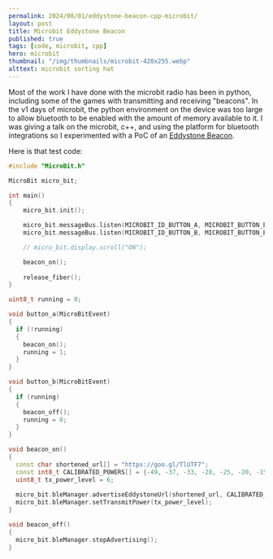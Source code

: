 ```yaml
---
permalink: 2024/08/01/eddystone-beacon-cpp-microbit/
layout: post
title: Microbit Eddystone Beacon
published: true
tags: [code, microbit, cpp]
hero: microbit
thumbnail: "/img/thumbnails/microbit-420x255.webp"
alttext: microbit sorting hat
---
```


Most of the work I have done with the microbit radio has been in python, including some of the games with transmitting and receiving "beacons". 
In the v1 days of microbit, the python environment on the device was too large to allow bluetooth to be enabled with the amount of memory available to it. 
I was giving a talk on the microbit, c++, and using the platform for bluetooth integrations so I experimented with 
a PoC of an <a href="https://github.com/google/eddystone">Eddystone Beacon</a>.

Here is that test code:

```cpp
#include "MicroBit.h"

MicroBit micro_bit;

int main()
{
    micro_bit.init();

    micro_bit.messageBus.listen(MICROBIT_ID_BUTTON_A, MICROBIT_BUTTON_EVT_CLICK, button_a);
    micro_bit.messageBus.listen(MICROBIT_ID_BUTTON_B, MICROBIT_BUTTON_EVT_CLICK, button_b);

    // micro_bit.display.scroll("ON");

    beacon_on();
    
    release_fiber();
}

uint8_t running = 0;

void button_a(MicroBitEvent)
{
  if (!running)
  {
    beacon_on();
    running = 1;
  }
}

void button_b(MicroBitEvent)
{
  if (running)
  {
    beacon_off();
    running = 0;
  }
}

void beacon_on() 
{
  const char shortened_url[] = "https://goo.gl/TlUTF7";
  const int8_t CALIBRATED_POWERS[] = {-49, -37, -33, -28, -25, -20, -15, -10};
  uint8_t tx_power_level = 6;
  
  micro_bit.bleManager.advertiseEddystoneUrl(shortened_url, CALIBRATED_POWERS[tx_power_level-1], false);
  micro_bit.bleManager.setTransmitPower(tx_power_level);
}

void beacon_off() 
{
  micro_bit.bleManager.stopAdvertising();
}

```
